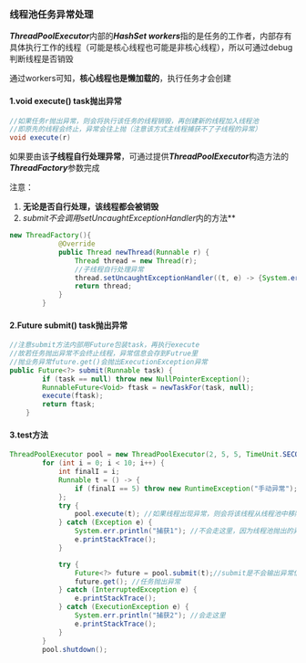 ### 线程池任务异常处理

***ThreadPoolExecutor***内部的***HashSet<Worker> workers***指的是任务的工作者，内部存有具体执行工作的线程（可能是核心线程也可能是非核心线程），所以可通过debug判断线程是否销毁

通过workers可知，**核心线程也是懒加载的**，执行任务才会创建

#### 1.void execute() task抛出异常

```java
//如果任务r抛出异常，则会将执行该任务的线程销毁，再创建新的线程加入线程池
//即原先的线程会终止，异常会往上抛（注意该方式主线程捕获不了子线程的异常）
void execute(r)
```

如果要由该**子线程自行处理异常**，可通过提供***ThreadPoolExecutor***构造方法的***ThreadFactory***参数完成

注意：

1. **无论是否自行处理，该线程都会被销毁**
2. ***submit*不会调用*setUncaughtExceptionHandler*内的方法**

```java
new ThreadFactory(){
            @Override
            public Thread newThread(Runnable r) {
                Thread thread = new Thread(r);
                //子线程自行处理异常
                thread.setUncaughtExceptionHandler((t, e) -> {System.err.println("线程异常");});
                return thread;
            }
        }
```

#### 2.Future submit() task抛出异常

```java
//注意submit方法内部用Future包装task，再执行execute
//故若任务抛出异常不会终止线程，异常信息会存到Futrue里
//抛业务异常future.get()会抛出ExecutionException异常
public Future<?> submit(Runnable task) {
        if (task == null) throw new NullPointerException();
        RunnableFuture<Void> ftask = newTaskFor(task, null);
        execute(ftask);
        return ftask;
    }
```

#### 3.test方法

```java
ThreadPoolExecutor pool = new ThreadPoolExecutor(2, 5, 5, TimeUnit.SECONDS, new ArrayBlockingQueue<>(5));
        for (int i = 0; i < 10; i++) {
            int finalI = i;
            Runnable t = () -> {
                if (finalI == 5) throw new RuntimeException("手动异常");
            };
            try {
                pool.execute(t); //如果线程出现异常，则会将该线程从线程池中移除销毁，然后再新创建一个线程加入到线程池中，也就是说在任务发生异常的时候，会终结掉运行它的线程
            } catch (Exception e) {
                System.err.println("捕获1"); //不会走这里，因为线程池抛出的异常只有执行任务的线程才能捕获
                e.printStackTrace();
            }

            try {
                Future<?> future = pool.submit(t);//submit是不会输出异常信息的
                future.get(); //任务抛出异常
            } catch (InterruptedException e) {
                e.printStackTrace();
            } catch (ExecutionException e) {
                System.err.println("捕获2"); //会走这里
                e.printStackTrace();
            }
        }
        pool.shutdown();
```

